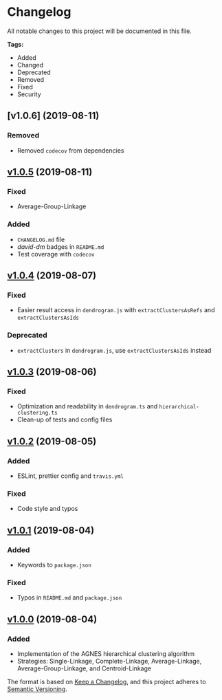 # Changelog

All notable changes to this project will be documented in this file.

**Tags:** 
- Added
- Changed
- Deprecated
- Removed
- Fixed
- Security

## [v1.0.6] (2019-08-11)
### Removed
- Removed `codecov` from dependencies

## [v1.0.5] (2019-08-11)
### Fixed
- Average-Group-Linkage

### Added
- `CHANGELOG.md` file
- *david-dm* badges in `README.md`
- Test coverage with `codecov`

## [v1.0.4] (2019-08-07)
### Fixed
- Easier result access in `dendrogram.js` with `extractClustersAsRefs` and `extractClustersAsIds`

### Deprecated
- `extractClusters` in `dendrogram.js`, use `extractClustersAsIds` instead

## [v1.0.3] (2019-08-06)
### Fixed
- Optimization and readability in `dendrogram.ts` and `hierarchical-clustering.ts`
- Clean-up of tests and config files

## [v1.0.2] (2019-08-05)
### Added
- ESLint, prettier config and `travis.yml`

### Fixed
- Code style and typos

## [v1.0.1] (2019-08-04)
### Added
- Keywords to `package.json`

### Fixed
- Typos in `README.md` and `package.json`

## [v1.0.0] (2019-08-04)
### Added
- Implementation of the AGNES hierarchical clustering algorithm
- Strategies: Single-Linkage, Complete-Linkage, Average-Linkage, Average-Group-Linkage, and Centroid-Linkage

[v1.0.5]: https://github.com/fredooo/dbvis-hc/compare/v1.0.4...v1.0.5
[v1.0.4]: https://github.com/fredooo/dbvis-hc/compare/v1.0.3...v1.0.4
[v1.0.3]: https://github.com/fredooo/dbvis-hc/compare/v1.0.2...v1.0.3
[v1.0.2]: https://github.com/fredooo/dbvis-hc/compare/v1.0.1...v1.0.2
[v1.0.1]: https://github.com/fredooo/dbvis-hc/releases/tag/v1.0.1
[v1.0.0]: https://github.com/fredooo/dbvis-hc/commit/d5d44180fff8419986c8103f0a64586446f85412

The format is based on [Keep a Changelog](https://keepachangelog.com/en/1.0.0/),
and this project adheres to [Semantic Versioning](https://semver.org/spec/v2.0.0.html).
